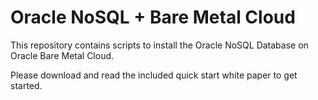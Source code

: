 # Oracle NoSQL + Bare Metal Cloud
This repository contains scripts to install the Oracle NoSQL Database on Oracle Bare Metal Cloud.

Please download and read the included quick start white paper to get started.
